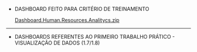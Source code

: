 - DASHBOARD FEITO PARA CRITÉRIO DE TREINAMENTO

  [Dashboard.Human.Resources.Analitycs.zip](https://github.com/IsacMonteiro/VDD/files/11202736/Dashboard.Human.Resources.Analitycs.zip)

----------------------------------------------------------------------------------------------------------------------------------------------------------------

- DASHBOARDS REFERENTES AO PRIMEIRO TRABALHO PRÁTICO - VISUALIZAÇÃO DE DADOS (1.7/1.8)


